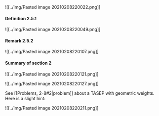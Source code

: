 ![[../img/Pasted image 20210208220022.png]]

#### Definition 2.5.1

![[../img/Pasted image 20210208220049.png]]

#### Remark 2.5.2

![[../img/Pasted image 20210208220107.png]]

#### Summary of section 2

![[../img/Pasted image 20210208220121.png]]

![[../img/Pasted image 20210208220127.png]]

See [[Problems, 2-8#2|problem]] about a TASEP with geometric weights. Here is a slight hint:

![[../img/Pasted image 20210208220211.png]]